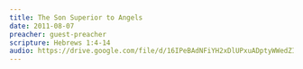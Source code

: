 ```yaml
---
title: The Son Superior to Angels
date: 2011-08-07
preacher: guest-preacher
scripture: Hebrews 1:4-14
audio: https://drive.google.com/file/d/16IPeBAdNFiYH2xDlUPxuADptyWWedZIr/view
---
```

